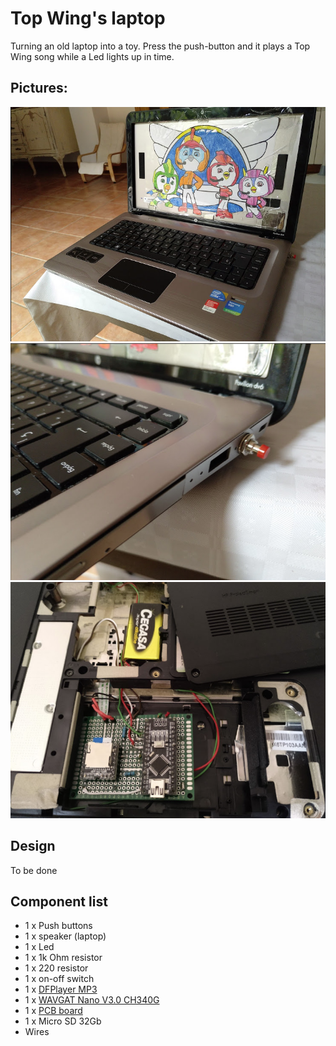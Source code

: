 # Top Wing's laptop

Turning an old laptop into a toy.
Press the push-button and it plays a Top Wing song while a Led lights up in time.

## Pictures:
![laptop](docs/laptop.png)
![push-button](docs/push-button.png)
![pcb](docs/pcb.png)

## Design

To be done

## Component list

* 1 x Push buttons
* 1 x speaker (laptop)
* 1 x Led 
* 1 x 1k Ohm resistor
* 1 x 220 resistor
* 1 x on-off switch
* 1 x [DFPlayer MP3](https://es.aliexpress.com/item/32849088916.html?spm=a2g0s.9042311.0.0.69f963c0b0tlxY)
* 1 x [WAVGAT Nano V3.0 CH340G](https://es.aliexpress.com/item/32868170637.html?spm=a2g0s.9042311.0.0.274263c05HOWW9)
* 1 x [PCB board](https://es.aliexpress.com/item/32831489775.html?spm=a2g0s.9042311.0.0.274263c05HOWW9)
* 1 x Micro SD 32Gb
* Wires

